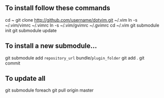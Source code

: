 To install follow these commands
--------------------------------


cd ~
git clone http://github.com/username/dotvim.git ~/.vim
ln -s ~/.vim/vimrc ~/.vimrc
ln -s ~/.vim/gvimrc ~/.gvimrc
cd ~/.vim
git submodule init
git submodule update

To install a new submodule...
-----------------------------
git submodule add `repository_url` bundle/`plugin_folder`
git add .
git commit

To update all
-------------
git submodule foreach git pull origin master

